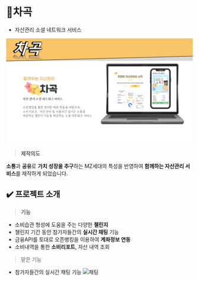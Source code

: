 # 💸차곡
- 자산관리 소셜 네트워크 서비스

![썸네일](./차곡메인.png)

> **제작의도**

**소통**과 **공유**로 **가치 성장을 추구**하는 MZ세대의 특성을 반영하여
**함께하는 자산관리 서비스**를 제작하게 되었습니다.

## ✔️ 프로젝트 소개
> **기능**

- 소비습관 형성에 도움을 주는 다양한 **챌린지**
- 챌린지 기간 동안 참가자들간의 **실시간 채팅** 기능
- 금융API를 토대로 오픈뱅킹을 이용하여 **계좌정보 연동**
- 소비내역을 통한 **소비리포트**, 자산 내역 조회

> 맡은 기능
- 참가자들간의 실시간 채팅 기능
![채팅](./img/chat.jpg)
